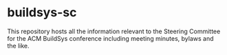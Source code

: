 # buildsys-sc

This repository hosts all the information relevant to the Steering Committee for the ACM BuildSys conference including meeting minutes, bylaws and the like.
 
